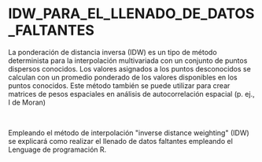 # IDW_PARA_EL_LLENADO_DE_DATOS_FALTANTES

<p>La ponderación de distancia inversa (IDW) es un tipo de método determinista para la interpolación multivariada con un conjunto de puntos dispersos conocidos. Los valores asignados a los puntos desconocidos se calculan con un promedio ponderado de los valores disponibles en los puntos conocidos. Este método también se puede utilizar para crear matrices de pesos espaciales en análisis de autocorrelación espacial (p. ej., I de Moran)</p><br>

Empleando el método de interpolación "inverse distance weighting" (IDW) se explicará como realizar el llenado de datos faltantes empleando el Lenguage de programación R.

